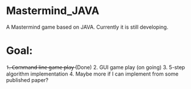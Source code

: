 # Mastermind_JAVA

A Mastermind game based on JAVA.
Currently it is still developing.

# Goal:
1̶.̶ ̶C̶o̶m̶m̶a̶n̶d̶ ̶l̶i̶n̶e̶ ̶g̶a̶m̶e̶ ̶p̶l̶a̶y̶  (Done)
2. GUI game play (on going)
3. 5-step algorithm implementation
4. Maybe more if I can implement from some published paper?
